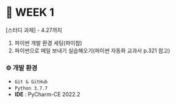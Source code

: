 # :calendar: WEEK 1
[스터디 과제] - 4.27까지
1. 파이썬 개발 환경 세팅(파이참)
2. 파이썬으로 메일 보내기 실습해오기(파이썬 자동화 교과서 p.321 참고)

### ⚙️ 개발 환경
- `Git & GitHub`
- `Python 3.7.7`
- **IDE** : PyCharm-CE 2022.2
